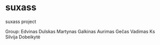 # suxass
suxass project

Group:
  Edvinas Dulskas
  Martynas Galkinas
  Aurimas Gečas
  Vadimas Ks
  Silvija Dobeikytė

